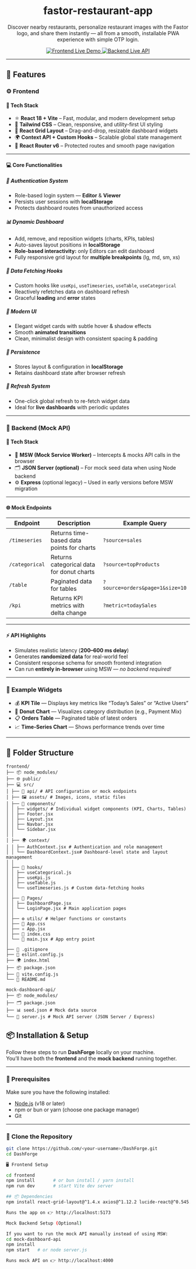# <h1 align=center>fastor-restaurant-app</h1>

<p align="center" >
Discover nearby restaurants, personalize restaurant images with the Fastor logo, and share them instantly — all from a smooth, installable PWA experience with simple OTP login.
</p>

<p align="center">
  <a href="https://dash-forge-two.vercel.app">
    <img src="https://img.shields.io/badge/Frontend-Live%20Demo-blue?style=for-the-badge&logo=react" alt="Frontend Live Demo">
  </a>
  <a href="https://dashforge.onrender.com">
    <img src="https://img.shields.io/badge/Backend-Live%20API-green?style=for-the-badge&logo=node.js" alt="Backend Live API">
  </a>
</p>


---

## 🚀 Features

### ⚙️ **Frontend**

#### 🧩 Tech Stack
- ⚛️ **React 18 + Vite** – Fast, modular, and modern development setup  
- 🎨 **Tailwind CSS** – Clean, responsive, and utility-first UI styling  
- 📐 **React Grid Layout** – Drag-and-drop, resizable dashboard widgets  
- 🌍 **Context API + Custom Hooks** – Scalable global state management  
- 🧭 **React Router v6** – Protected routes and smooth page navigation  

---

#### 💻 Core Functionalities

##### 🔐 **Authentication System**
- Role-based login system — **Editor** & **Viewer**
- Persists user sessions with **localStorage**
- Protects dashboard routes from unauthorized access  

##### 📊 **Dynamic Dashboard**
- Add, remove, and reposition widgets (charts, KPIs, tables)
- Auto-saves layout positions in **localStorage**
- **Role-based interactivity:** only Editors can edit dashboard
- Fully responsive grid layout for **multiple breakpoints** (lg, md, sm, xs)

##### 🧠 **Data Fetching Hooks**
- Custom hooks like `useKpi`, `useTimeseries`, `useTable`, `useCategorical`
- Reactively refetches data on dashboard refresh
- Graceful **loading** and **error** states

##### 🎨 **Modern UI**
- Elegant widget cards with subtle hover & shadow effects  
- Smooth **animated transitions**
- Clean, minimalist design with consistent spacing & padding

##### 💾 **Persistence**
- Stores layout & configuration in **localStorage**
- Retains dashboard state after browser refresh

##### 🔁 **Refresh System**
- One-click global refresh to re-fetch widget data
- Ideal for **live dashboards** with periodic updates

---

### 🧮 **Backend (Mock API)**

#### 🧱 Tech Stack
- 🧰 **MSW (Mock Service Worker)** – Intercepts & mocks API calls in the browser  
- 🗂️ **JSON Server (optional)** – For mock seed data when using Node backend  
- ⚙️ **Express** (optional legacy) – Used in early versions before MSW migration  

---

#### 🌐 **Mock Endpoints**

| Endpoint | Description | Example Query |
|-----------|--------------|----------------|
| `/timeseries` | Returns time-based data points for charts | `?source=sales` |
| `/categorical` | Returns categorical data for donut charts | `?source=topProducts` |
| `/table` | Paginated data for tables | `?source=orders&page=1&size=10` |
| `/kpi` | Returns KPI metrics with delta change | `?metric=todaySales` |

---

#### ⚡ **API Highlights**
- Simulates realistic latency (**200–600 ms delay**)  
- Generates **randomized data** for real-world feel  
- Consistent response schema for smooth frontend integration  
- Can run **entirely in-browser** using MSW — _no backend required!_

---

### 🧠 **Example Widgets**
- 💰 **KPI Tile** — Displays key metrics like “Today’s Sales” or “Active Users”  
- 🍩 **Donut Chart** — Visualizes category distribution (e.g., Payment Mix)  
- 📋 **Orders Table** — Paginated table of latest orders  
- 📈 **Time-Series Chart** — Shows performance trends over time  


---

## 📂 Folder Structure

```
frontend/
├── 📦 node_modules/
├── 🌐 public/
├── 💻 src/
│ ├── 📂 api/ # API configuration or mock endpoints
│ ├── 🖼️ assets/ # Images, icons, static files
│ ├── 🧩 components/
│ │ ├── widgets/ # Individual widget components (KPI, Charts, Tables)
│ │ ├── Footer.jsx
│ │ ├── Layout.jsx
│ │ ├── Navbar.jsx
│ │ └── Sidebar.jsx
│ │
│ ├── 🌍 context/
│ │ ├── AuthContext.jsx # Authentication and role management
│ │ └── DashboardContext.jsx# Dashboard-level state and layout management
│ │
│ ├── 🧠 hooks/
│ │ ├── useCategorical.js
│ │ ├── useKpi.js
│ │ ├── useTable.js
│ │ └── useTimeseries.js # Custom data-fetching hooks
│ │
│ ├── 📄 Pages/
│ │ ├── DashboardPage.jsx
│ │ └── LoginPage.jsx # Main application pages
│ │
│ ├── ⚙️ utils/ # Helper functions or constants
│ ├── 🎨 App.css
│ ├── ⚛️ App.jsx
│ ├── 🧩 index.css
│ └── 🚀 main.jsx # App entry point
│
├── 📜 .gitignore
├── 🧰 eslint.config.js
├── 🌍 index.html
├── 📦 package.json
├── 🧩 vite.config.js
└── 📘 README.md

mock-dashboard-api/
├── 📦 node_modules/
├── 🗂️ package.json
├── 📊 seed.json # Mock data source
└── 🧠 server.js # Mock API server (JSON Server / Express)
```


## 📦 Installation & Setup

Follow these steps to run **DashForge** locally on your machine.  
You’ll have both the **frontend** and the **mock backend** running together.

---

### 🧩 Prerequisites
Make sure you have the following installed:
- [Node.js](https://nodejs.org/) (v18 or later)
- npm or bun or yarn (choose one package manager)
- Git

---

### 🚀 Clone the Repository
```bash
git clone https://github.com/<your-username>/DashForge.git
cd DashForge

🖥️ Frontend Setup

cd frontend
npm install       # or bun install / yarn install
npm run dev       # start Vite dev server

## 📦 Dependencies
npm install react-grid-layout@^1.4.x axios@^1.12.2 lucide-react@^0.545.0 recharts@^3.2.1 msw@^2.x tailwindcss@^3.4.x

Runs the app on 👉 http://localhost:5173

Mock Backend Setup (Optional)

If you want to run the mock API manually instead of using MSW:
cd mock-dashboard-api
npm install
npm start   # or node server.js

Runs mock API on 👉 http://localhost:4000
